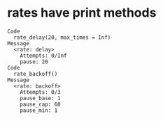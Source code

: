 # rates have print methods

    Code
      rate_delay(20, max_times = Inf)
    Message
      <rate: delay>
        Attempts: 0/Inf
        pause: 20
    Code
      rate_backoff()
    Message
      <rate: backoff>
        Attempts: 0/3
        pause_base: 1
        pause_cap: 60
        pause_min: 1

